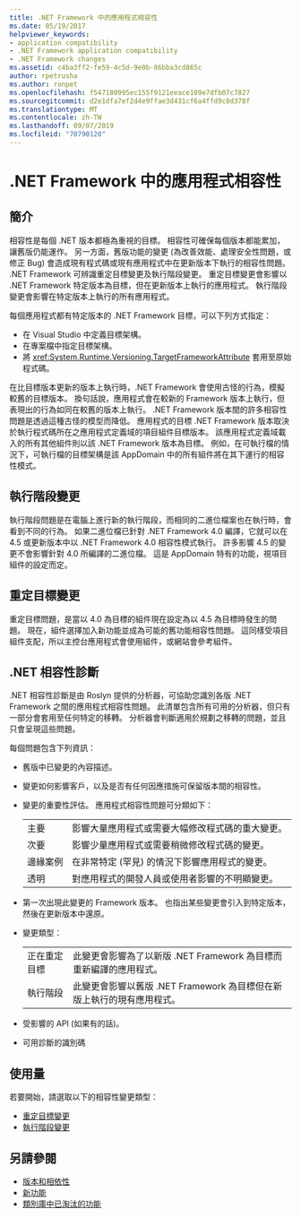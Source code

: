 ```yaml
---
title: .NET Framework 中的應用程式相容性
ms.date: 05/19/2017
helpviewer_keywords:
- application compatibility
- .NET Framework application compatibility
- .NET Framework changes
ms.assetid: c4ba3ff2-fe59-4c5d-9e0b-86bba3cd865c
author: rpetrusha
ms.author: ronpet
ms.openlocfilehash: f547180995ec155f9121eeace109e7dfb07c7827
ms.sourcegitcommit: d2e1dfa7ef2d4e9ffae3d431cf6a4ffd9c8d378f
ms.translationtype: MT
ms.contentlocale: zh-TW
ms.lasthandoff: 09/07/2019
ms.locfileid: "70790120"
---
```

# <a name="application-compatibility-in-the-net-framework"></a>.NET Framework 中的應用程式相容性

## <a name="introduction"></a>簡介
相容性是每個 .NET 版本都極為重視的目標。 相容性可確保每個版本都能累加，讓舊版仍能運作。 另一方面，舊版功能的變更 (為改善效能、處理安全性問題，或修正 Bug) 會造成現有程式碼或現有應用程式中在更新版本下執行的相容性問題。 .NET Framework 可辨識重定目標變更及執行階段變更。 重定目標變更會影響以 .NET Framework 特定版本為目標，但在更新版本上執行的應用程式。 執行階段變更會影響在特定版本上執行的所有應用程式。

每個應用程式都有特定版本的 .NET Framework 目標，可以下列方式指定：

- 在 Visual Studio 中定義目標架構。
- 在專案檔中指定目標架構。
- 將 <xref:System.Runtime.Versioning.TargetFrameworkAttribute> 套用至原始程式碼。

在比目標版本更新的版本上執行時，.NET Framework 會使用古怪的行為，模擬較舊的目標版本。 換句話說，應用程式會在較新的 Framework 版本上執行，但表現出的行為如同在較舊的版本上執行。 .NET Framework 版本間的許多相容性問題是透過這種古怪的模型而降低。 應用程式的目標 .NET Framework 版本取決於執行程式碼所在之應用程式定義域的項目組件目標版本。 該應用程式定義域載入的所有其他組件則以該 .NET Framework 版本為目標。 例如，在可執行檔的情況下，可執行檔的目標架構是該 AppDomain 中的所有組件將在其下運行的相容性模式。

## <a name="runtime-changes"></a>執行階段變更

執行階段問題是在電腦上進行新的執行階段，而相同的二進位檔案也在執行時，會看到不同的行為。 如果二進位檔已針對 .NET Framework 4.0 編譯，它就可以在 4.5 或更新版本中以 .NET Framework 4.0 相容性模式執行。 許多影響 4.5 的變更不會影響針對 4.0 所編譯的二進位檔。 這是 AppDomain 特有的功能，視項目組件的設定而定。

## <a name="retargeting-changes"></a>重定目標變更

重定目標問題，是當以 4.0 為目標的組件現在設定為以 4.5 為目標時發生的問題。 現在，組件選擇加入新功能並成為可能的舊功能相容性問題。 這同樣受項目組件支配，所以主控台應用程式會使用組件，或網站會參考組件。

## <a name="net-compatibility-diagnostics"></a>.NET 相容性診斷

.NET 相容性診斷是由 Roslyn 提供的分析器，可協助您識別各版 .NET Framework 之間的應用程式相容性問題。 此清單包含所有可用的分析器，但只有一部分會套用至任何特定的移轉。 分析器會判斷適用於規劃之移轉的問題，並且只會呈現這些問題。

每個問題包含下列資訊：

- 舊版中已變更的內容描述。

- 變更如何影響客戶，以及是否有任何因應措施可保留版本間的相容性。

- 變更的重要性評估。 應用程式相容性問題可分類如下：

    |   |   |
    |---|---|
    |主要|影響大量應用程式或需要大幅修改程式碼的重大變更。|
    |次要|影響少量應用程式或需要稍微修改程式碼的變更。|
    |邊緣案例|在非常特定 (罕見) 的情況下影響應用程式的變更。|
    |透明|對應用程式的開發人員或使用者影響的不明顯變更。|

- 第一次出現此變更的 Framework 版本。 也指出某些變更會引入到特定版本，然後在更新版本中還原。

- 變更類型：

    |   |   |
    |---|---|
    |正在重定目標|此變更會影響為了以新版 .NET Framework 為目標而重新編譯的應用程式。|
    |執行階段|此變更會影響以舊版 .NET Framework 為目標但在新版上執行的現有應用程式。|

- 受影響的 API (如果有的話)。

- 可用診斷的識別碼

## <a name="usage"></a>使用量
若要開始，請選取以下的相容性變更類型：

- [重定目標變更](./retargeting/index.md)
- [執行階段變更](./runtime/index.md)

## <a name="see-also"></a>另請參閱

- [版本和相依性](versions-and-dependencies.md)
- [新功能](../whats-new/index.md)
- [類別庫中已淘汰的功能](../whats-new/whats-obsolete.md)
